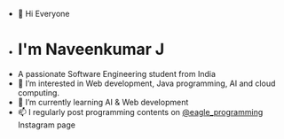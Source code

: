 - 👋 Hi Everyone
- # I'm Naveenkumar J
- A passionate Software Engineering student from India
- 👀 I’m interested in Web development, Java programming, AI and cloud computing.
- 🌱 I’m currently learning AI & Web development 
- 📫 I regularly post programming contents on [@eagle_programming](https://www.instagram.com/eagle_programming/) Instagram page

<!---
NAVEENKUMAR241/NAVEENKUMAR241 is a ✨ special ✨ repository because its `README.md` (this file) appears on your GitHub profile.
You can click the Preview link to take a look at your changes.
--->
